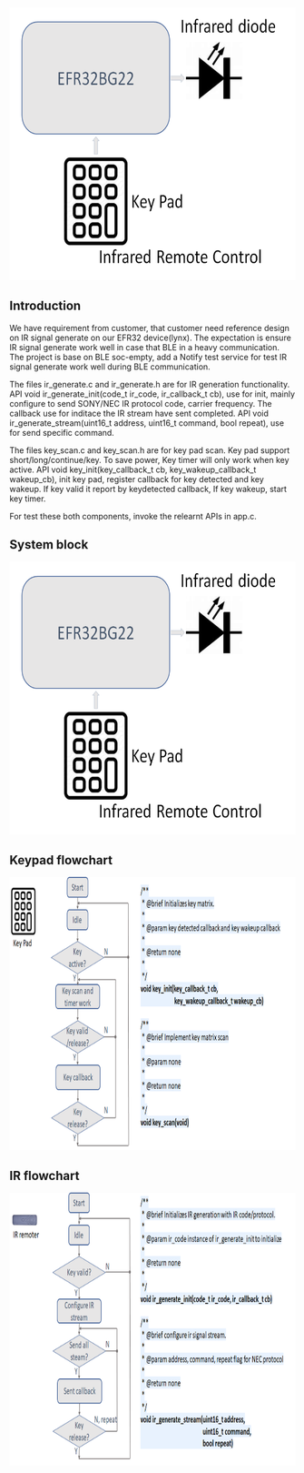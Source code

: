 <div align="center">
  <img src="./framework.png" height="480">
</div>

## Introduction
We have requirement from customer, that customer need reference design on IR signal generate on our EFR32 device(lynx). 
The expectation is ensure IR signal generate work well in case that BLE in a heavy communication. 
The project is base on BLE soc-empty, add a Notify test service for test IR signal generate work well during BLE communication. 

The files ir_generate.c and ir_generate.h are for IR generation functionality. 
API void ir_generate_init(code_t ir_code, ir_callback_t cb), use for init, mainly configure to send SONY/NEC IR protocol code, carrier frequency. 
The callback use for inditace the IR stream have sent completed. 
API void ir_generate_stream(uint16_t address, uint16_t command, bool repeat), use for send specific command. 

The files key_scan.c and key_scan.h are for key pad scan. Key pad support short/long/continue/key. To save power, Key timer will only work when key active. 
API void key_init(key_callback_t cb, key_wakeup_callback_t wakeup_cb), init key pad, register callback for key detected and key wakeup. If key valid it report by keydetected callback, If key wakeup, start key timer.

For test these both components, invoke the relearnt APIs in app.c.


## System block
<div align="left">
  <img src="./framework.png" height="480">
</div>

## Keypad flowchart
<div align="left">
  <img src="./keypad.png" height="480">
</div>

## IR flowchart
<div align="left">
  <img src="./ir.png" height="480">
</div>

